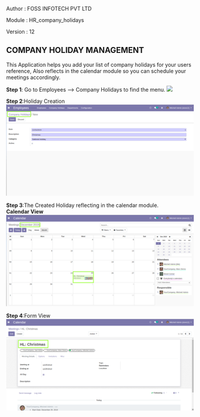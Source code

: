 
Author : FOSS INFOTECH PVT LTD

Module : HR\_company\_holidays

Version : 12

<h2>COMPANY HOLIDAY MANAGEMENT</h2>

<p> This Application helps you add your list of company holidays for your users reference, Also reflects in the calendar module so you can schedule your meetings accordingly.</p>

<b>Step 1</b>:  Go to Employees --> Company Holidays to find the menu.
<img src="static/menu/0.png">

<b>Step 2</b>:Holiday Creation
<img src="static/description/holiday.png">

<b>Step 3</b>:The Created Holiday reflecting in the calendar module.
<br/>
<b>Calendar View</b>
<img src="static/description/calendar.png">

<b>Step 4</b>:Form View
<img src="static/description/meeting.png">